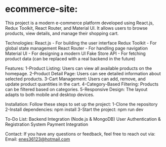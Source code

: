 # ecommerce-site:

This project is a modern e-commerce platform developed using React.js, Redux Toolkit, React Router, and Material UI. It allows users to browse products, view details, and manage their shopping cart.

 Technologies:
React.js - For building the user interface
Redux Toolkit - For global state management
React Router - For handling page navigation
Material UI - For designing a modern UI
Fake Store API - For fetching product data (can be replaced with a real backend in the future)

 Features:
1-Product Listing: Users can view all available products on the homepage.
2-Product Detail Page: Users can see detailed information about selected products.
3-Cart Management: Users can add, remove, and update product quantities in the cart.
4-Category-Based Filtering: Products can be filtered based on categories.
5-Responsive Design: The layout adapts to both mobile and desktop devices.

 Installation:
Follow these steps to set up the project:
1-Clone the repository
2-Install dependencies: npm install
3-Start the project: npm run dev

To-Do List:
Backend Integration (Node.js & MongoDB)
User Authentication & Registration System
Payment Integration

Contact:
If you have any questions or feedback, feel free to reach out via:
Email: enes36123@hotmail.com

